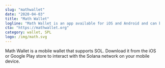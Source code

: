 ```yaml
---
slug: "mathwallet"
date: "2020-04-03"
title: "Math Wallet"
logline: "Math Wallet is an app available for iOS and Android and can be used to send and receive SOL tokens."
cta: "https://mathwallet.org"
category: wallet, SPL
logo: /img/math.svg
---
```


Math Wallet is a mobile wallet that supports SOL. Download it from the iOS or Google Play store to interact with the Solana network on your mobile device.
